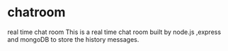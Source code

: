 # chatroom
real time chat room
This is a real time chat room built by node.js ,express and mongoDB to store the history messages.

